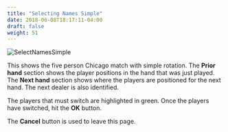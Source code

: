 ```yaml
---
title: "Selecting Names Simple"
date: 2018-06-08T18:17:11-04:00
draft: false
weight: 51
---
```


![SelectNamesSimple](../../images/gen/Chicago/SelectNamesSimple.png)

This shows the five person Chicago match with simple rotation.  The **Prior hand** section shows the player positions in the hand that was just played.  The **Next hand** section shows where the players are positioned for the next hand.  The next dealer is also identified.

The players that must switch are highlighted in green.  Once the players have switched, hit the **OK** button.

The **Cancel** button is used to leave this page.
